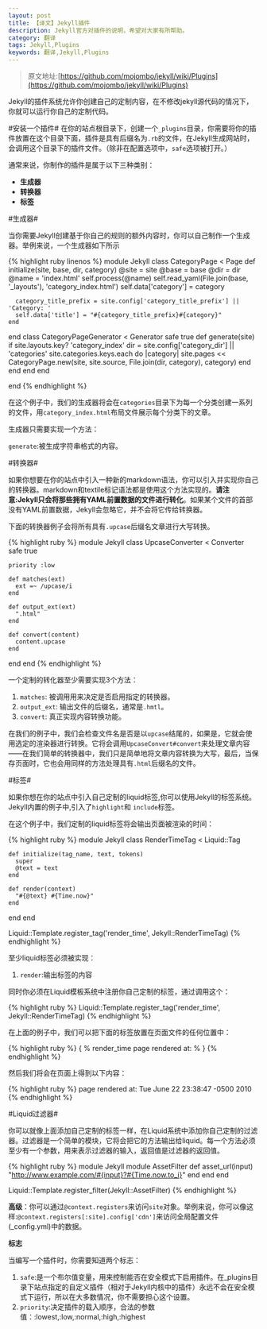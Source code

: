 ```yaml
---
layout: post
title: 【译文】Jekyll插件
description: Jekyll官方对插件的说明，希望对大家有所帮助。
category: 翻译
tags: Jekyll,Plugins
keywords: 翻译,Jekyll,Plugins
---
```


>原文地址:[https://github.com/mojombo/jekyll/wiki/Plugins](https://github.com/mojombo/jekyll/wiki/Plugins)

Jekyll的插件系统允许你创建自己的定制内容，在不修改jekyll源代码的情况下，你就可以运行你自己的定制代码。

#安装一个插件#
在你的站点根目录下，创建一个`_plugins`目录，你需要将你的插件放置在这个目录下面，插件是具有后缀名为`.rb`的文件，在Jekyll生成网站时，会调用这个目录下的插件文件。（除非在配置选项中，`safe`选项被打开。）

通常来说，你制作的插件是属于以下三种类别：

- **生成器**
- **转换器**
- **标签**

#生成器#

当你需要Jekyll创建基于你自己的规则的额外内容时，你可以自己制作一个生成器。举例来说，一个生成器如下所示

{% highlight ruby  linenos %}
module Jekyll
class CategoryPage < Page
    def initialize(site, base, dir, category)
      @site = site
      @base = base
      @dir = dir
      @name = 'index.html'
      self.process(@name)
      self.read_yaml(File.join(base, '_layouts'), 'category_index.html')
      self.data['category'] = category

      category_title_prefix = site.config['category_title_prefix'] || 'Category: '
      self.data['title'] = "#{category_title_prefix}#{category}"
    end
  end
  class CategoryPageGenerator < Generator
    safe true
    def generate(site)
      if site.layouts.key? 'category_index'
        dir = site.config['category_dir'] || 'categories'
        site.categories.keys.each do |category|
          site.pages << CategoryPage.new(site, site.source, File.join(dir, category), category)
        end
      end
    end
  end

end
{% endhighlight %}

在这个例子中，我们的生成器将会在`categories`目录下为每一个分类创建一系列的文件，用`category_index.html`布局文件展示每个分类下的文章。	

生成器只需要实现一个方法：

`generate`:被生成字符串格式的内容。

#转换器#

如果你想要在你的站点中引入一种新的markdown语法，你可以引入并实现你自己的转换器。markdown和textile标记语法都是使用这个方法实现的。**请注意:Jekyll只会将那些拥有YAML前置数据的文件进行转化**。如果某个文件的首部没有YAML前置数据，Jekyll会忽略它，并不会将它传给转换器。

下面的转换器例子会将所有具有`.upcase`后缀名文章进行大写转换。

{% highlight ruby %}
module Jekyll
  class UpcaseConverter < Converter
    safe true

    priority :low

    def matches(ext)
      ext =~ /upcase/i
    end 

    def output_ext(ext)
      ".html"
    end

    def convert(content)
      content.upcase
    end
  end
end
{% endhighlight %}

一个定制的转化器至少需要实现3个方法：

1. `matches`: 被调用用来决定是否启用指定的转换器。
2. `output_ext`: 输出文件的后缀名，通常是`.hmtl`。
3. `convert`: 真正实现内容转换功能。

在我们的例子中，我们会检查文件名是否是以`upcase`结尾的，如果是，它就会使用选定的渲染器进行转换。它将会调用`UpcaseConvert#convert`来处理文章内容——在我们简单的转换器中，我们只是简单地将文章内容转换为大写，最后，当保存页面时，它也会用同样的方法处理具有`.html`后缀名的文件。

#标签#

如果你想在你的站点中引入自己定制的liquid标签,你可以使用Jekyll的标签系统。Jekyll内置的例子中,引入了`highlight`和	`include`标签。

在这个例子中，我们定制的liquid标签将会输出页面被渲染的时间：

{% highlight ruby %}
module Jekyll
  class RenderTimeTag < Liquid::Tag

    def initialize(tag_name, text, tokens)
      super
      @text = text
    end

    def render(context)
      "#{@text} #{Time.now}"
    end
  end
end

Liquid::Template.register_tag('render_time', Jekyll::RenderTimeTag)
{% endhighlight %}

至少liquid标签必须被实现：

1. `render`:输出标签的内容

同时你必须在Liquid模板系统中注册你自己定制的标签，通过调用这个：

{% highlight ruby %}
Liquid::Template.register_tag('render_time', Jekyll::RenderTimeTag)
{% endhighlight %}

在上面的例子中，我们可以把下面的标签放置在页面文件的任何位置中：

{% highlight ruby %}
{ % render_time page rendered at: % }
{% endhighlight %}

然后我们将会在页面上得到以下内容：

{% highlight ruby %}
page rendered at: Tue June 22 23:38:47 -0500 2010
{% endhighlight %}


#Liquid过滤器#

你可以就像上面添加自己定制的标签一样，在Liquid系统中添加你自己定制的过滤器。过滤器是一个简单的模块，它将会把它的方法输出给liquid。每一个方法必须至少有一个参数，用来表示过滤器的输入，返回值是过滤器的返回值。

{% highlight ruby %}
module Jekyll
  module AssetFilter
    def asset_url(input)      
      "http://www.example.com/#{input}?#{Time.now.to_i}"
    end
  end
end

Liquid::Template.register_filter(Jekyll::AssetFilter)
{% endhighlight %}

**高级**：你可以通过`@context.registers`来访问`site`对象。举例来说，你可以像这样:`@context.registers[:site].config['cdn']`来访问全局配置文件(_config.yml)中的数据。

**标志**

当编写一个插件时，你需要知道两个标志：

1. `safe`:是一个布尔值变量，用来控制能否在安全模式下启用插件。在_plugins目录下站点指定的自定义插件（相对于Jekyll内核中的插件）永远不会在安全模式下运行，所以在大多数情况，你不需要担心这个设置。
2. `priority`:决定插件的载入顺序，合法的参数值：:lowest,:low,:normal,:high,:highest


